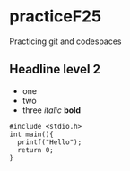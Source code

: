 # practiceF25
Practicing git and codespaces

## Headline level 2

* one
* two
* three
  *italic*
  **bold**

```
#include <stdio.h>
int main(){
  printf("Hello");
  return 0;
}
